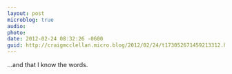 ```yaml
---
layout: post
microblog: true
audio: 
photo: 
date: 2012-02-24 08:32:26 -0600
guid: http://craigmcclellan.micro.blog/2012/02/24/t173052671459213312.html
---
```

...and that I know the words.
